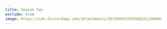 ```yaml
---
title: Season Two
exclude: true
image: https://cdn.discordapp.com/attachments/367369543376568322/590607288377802782/CBR_Logo.png
---
```


<S2List />
